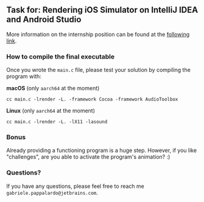 ## Task for: Rendering iOS Simulator on IntelliJ IDEA and Android Studio

More information on the internship position can be found at the [following link](https://internship.jetbrains.com/projects/1654).

### How to compile the final executable

Once you wrote the `main.c` file, please test your solution by compiling the program with:

**macOS** (only `aarch64` at the moment)

```shell
cc main.c -lrender -L. -framework Cocoa -framework AudioToolbox
```

**Linux** (only `aarch64` at the moment)

```shell
cc main.c -lrender -L. -lX11 -lasound
```
### Bonus

Already providing a functioning program is a huge step. However, if you like "challenges", are you able to activate the program's animation? :)

### Questions?

If you have any questions, please feel free to reach me `gabriele.pappalardo@jetbrains.com`.
